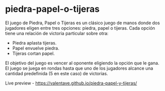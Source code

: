 # piedra-papel-o-tijeras

El juego de Piedra, Papel o Tijeras es un clásico juego de manos donde dos jugadores eligen entre tres opciones: piedra, papel o tijeras. Cada opción tiene una relación de victoria particular sobre otra:

- Piedra aplasta tijeras.
- Papel envuelve piedra.
- Tijeras cortan papel.

El objetivo del juego es vencer al oponente eligiendo la opción que le gana. El juego se juega en rondas hasta que uno de los jugadores alcance una cantidad predefinida (5 en este caso) de victorias.

Live preview - https://valentave.github.io/piedra-papel-y-tijeras/

